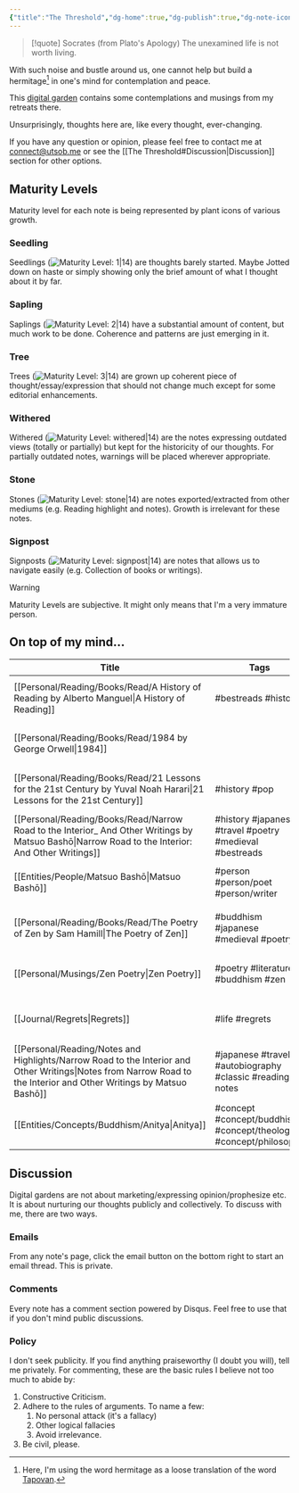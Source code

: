 ```yaml
---
{"title":"The Threshold","dg-home":true,"dg-publish":true,"dg-note-icon":"signpost","created":"2023-01-02T21:30:15+06:00","updated":"2023-02-22T17:08:51+06:00","dg-metatags":{"description":"Utsob's Digital Garden","og:description":"Utsob's Digital Garden"},"permalink":"/the-threshold/","metatags":{"description":"Utsob's Digital Garden","og:description":"Utsob's Digital Garden"},"tags":["gardenEntry"],"dgPassFrontmatter":true,"noteIcon":"signpost"}
---
```


> [!quote] Socrates (from Plato's Apology)
> The unexamined life is not worth living.

With such noise and bustle around us, one cannot help but build a hermitage[^1] in one's mind for contemplation and peace.

This [digital garden](https://cagrimmett.com/notes/2020/11/08/what-are-digital-gardens/) contains some contemplations and musings from my retreats there.

Unsurprisingly, thoughts here are, like every thought, ever-changing.

If you have any question or opinion, please feel free to contact me at [connect@utsob.me](mailto:connect@utsob.me) or see the [[The Threshold#Discussion\|Discussion]] section for other options.

## Maturity Levels
Maturity level for each note is being represented by plant icons of various growth.

### Seedling
Seedlings (![Maturity Level: 1|14](https://hermitage.utsob.me/img/tree-1.svg)) are thoughts barely started. Maybe Jotted down on haste or simply showing only the brief amount of what I thought about it by far.

### Sapling
Saplings (![Maturity Level: 2|14](https://hermitage.utsob.me/img/tree-2.svg)) have a substantial amount of content, but much work to be done. Coherence and patterns are just emerging in it.

### Tree
Trees (![Maturity Level: 3|14](https://hermitage.utsob.me/img/tree-3.svg)) are grown up coherent piece of thought/essay/expression that should not change much except for some editorial enhancements.

### Withered
Withered (![Maturity Level: withered|14](https://hermitage.utsob.me/img/withered.svg)) are the notes expressing outdated views (totally or partially) but kept for the historicity of our thoughts. For partially outdated notes, warnings will be placed wherever appropriate.

### Stone
Stones (![Maturity Level: stone|14](https://hermitage.utsob.me/img/stone.svg)) are notes exported/extracted from other mediums (e.g. Reading highlight and notes). Growth is irrelevant for these notes.

### Signpost
Signposts (![Maturity Level: signpost|14](https://hermitage.utsob.me/img/signpost.svg)) are notes that allows us to navigate easily (e.g. Collection of books or writings).

> [!Warning] 
> Maturity Levels are subjective. It might only means that I'm a very immature person.


## On top of my mind…
| Title                                                                                                                                                                  | Tags                                                             | Updated                                                   | Created                                                    |
| ---------------------------------------------------------------------------------------------------------------------------------------------------------------------- | ---------------------------------------------------------------- | --------------------------------------------------------- | ---------------------------------------------------------- |
| [[Personal/Reading/Books/Read/A History of Reading by Alberto Manguel\|A History of Reading]]                                                                       | #bestreads #history                                              | <center><small>Mar 17, 2023<hr/>02:58 pm</small></center> | <center><small>Dec 30, 2020<hr/>12:00 am</small></center>  |
| [[Personal/Reading/Books/Read/1984 by George Orwell\|1984]]                                                                                                         |                                                                  | <center><small>Mar 17, 2023<hr/>02:44 pm</small></center> | <center><small>Nov 29, 2015<hr/>12:00 am</small></center>  |
| [[Personal/Reading/Books/Read/21 Lessons for the 21st Century by Yuval Noah Harari\|21 Lessons for the 21st Century]]                                               | #history #pop                                                    | <center><small>Mar 17, 2023<hr/>02:43 pm</small></center> | <center><small>Oct 27, 2018<hr/>12:00 am</small></center>  |
| [[Personal/Reading/Books/Read/Narrow Road to the Interior_ And Other Writings by Matsuo Bashō\|Narrow Road to the Interior: And Other Writings]]                    | #history #japanese #travel #poetry #medieval #bestreads          | <center><small>Mar 15, 2023<hr/>11:47 pm</small></center> | <center><small>Jun 25, 2021<hr/>12:00 am</small></center>  |
| [[Entities/People/Matsuo Bashō\|Matsuo Bashō]]                                                                                                                      | #person #person/poet #person/writer                              | <center><small>Mar 15, 2023<hr/>11:15 pm</small></center> | <center><small>Mar 15, 2023<hr/>10:42 pm</small></center>  |
| [[Personal/Reading/Books/Read/The Poetry of Zen by Sam Hamill\|The Poetry of Zen]]                                                                                  | #buddhism #japanese #medieval #poetry                            | <center><small>Mar 15, 2023<hr/>11:13 pm</small></center> | <center><small>Jun 27, 2021<hr/>12:00 am</small></center>  |
| [[Personal/Musings/Zen Poetry\|Zen Poetry]]                                                                                                                         | #poetry #literature #buddhism #zen                               | <center><small>Mar 15, 2023<hr/>11:12 pm</small></center> | <center><small>Sept 02, 2021<hr/>04:50 pm</small></center> |
| [[Journal/Regrets\|Regrets]]                                                                                             | #life #regrets                                                   | <center><small>Mar 15, 2023<hr/>11:10 pm</small></center> | <center><small>Mar 09, 2023<hr/>10:42 pm</small></center>  |
| [[Personal/Reading/Notes and Highlights/Narrow Road to the Interior and Other Writings\|Notes from Narrow Road to the Interior and Other Writings by Matsuo Bashō]] | #japanese #travelog #autobiography #classic #reading-notes       | <center><small>Mar 15, 2023<hr/>10:39 pm</small></center> | <center><small>Jun 26, 2021<hr/>12:28 pm</small></center>  |
| [[Entities/Concepts/Buddhism/Anitya\|Anitya]]                                                                                                                        | #concept #concept/buddhism #concept/theology #concept/philosophy | <center><small>Mar 09, 2023<hr/>01:09 am</small></center> | <center><small>Feb 27, 2023<hr/>11:59 am</small></center>  |

## Discussion
Digital gardens are not about marketing/expressing opinion/prophesize etc. It is about nurturing our thoughts publicly and collectively. To discuss with me, there are two ways.

### Emails
From any note's page, click the email button on the bottom right to start an email thread. This is private.

### Comments
Every note has a comment section powered by Disqus. Feel free to use that if you don't mind public discussions.

### Policy
I don't seek publicity. If you find anything praiseworthy (I doubt you will), tell me privately. For commenting, these are the basic rules I believe not too much to abide by:
1. Constructive Criticism.
2. Adhere to the rules of arguments. To name a few:
    1. No personal attack (it's a fallacy)
    2. Other logical fallacies
    3. Avoid irrelevance.
3. Be civil, please.

[^1]: Here, I'm using the word hermitage as a loose translation of the word [Tapovan](https://en.wikipedia.org/wiki/Tapovan).